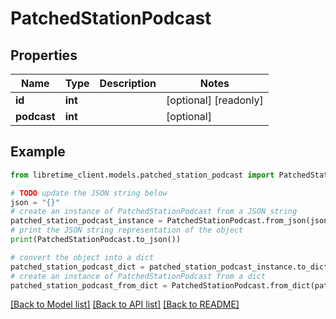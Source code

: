 # PatchedStationPodcast


## Properties

Name | Type | Description | Notes
------------ | ------------- | ------------- | -------------
**id** | **int** |  | [optional] [readonly] 
**podcast** | **int** |  | [optional] 

## Example

```python
from libretime_client.models.patched_station_podcast import PatchedStationPodcast

# TODO update the JSON string below
json = "{}"
# create an instance of PatchedStationPodcast from a JSON string
patched_station_podcast_instance = PatchedStationPodcast.from_json(json)
# print the JSON string representation of the object
print(PatchedStationPodcast.to_json())

# convert the object into a dict
patched_station_podcast_dict = patched_station_podcast_instance.to_dict()
# create an instance of PatchedStationPodcast from a dict
patched_station_podcast_from_dict = PatchedStationPodcast.from_dict(patched_station_podcast_dict)
```
[[Back to Model list]](../README.md#documentation-for-models) [[Back to API list]](../README.md#documentation-for-api-endpoints) [[Back to README]](../README.md)


